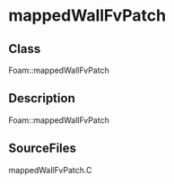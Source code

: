 # mappedWallFvPatch 
## Class
Foam::mappedWallFvPatch

## Description
Foam::mappedWallFvPatch

## SourceFiles
mappedWallFvPatch.C

